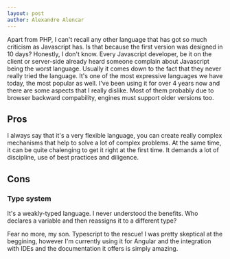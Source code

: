 ```yaml
---
layout: post
author: Alexandre Alencar
---
```

Apart from PHP, I can't recall any other language that has got so much criticism as Javascript has. Is that because the first version was designed in 10 days? Honestly, I don't know.
Every Javascript developer, be it on the client or server-side already
heard someone complain about Javascript being the worst language.
Usually it comes down to the fact that they never really tried the language.
It's one of the most expressive languages we have today, the most popular as well.
I've been using it for over 4 years now and there are some aspects that I really dislike.
Most of them probably due to browser backward compability, engines must support older versions too.

## Pros 


I always say that it's a very flexible language, you can create really complex mechanisms 
that help to solve a lot of complex problems. At the same time, it can be quite chalenging to
get it right at the first time. It demands a lot of discipline, use of best practices and diligence.

## Cons
### Type system
It's a weakly-typed language. I never understood the benefits. Who declares a variable and then reassigns it to a different type?

Fear no more, my son. Typescript to the rescue! I was pretty skeptical at the beggining, however I'm  currently using it for Angular and the integration with IDEs and the documentation it offers is simply amazing.
